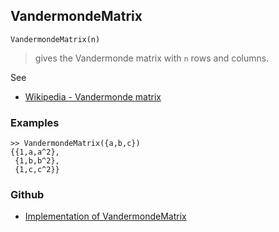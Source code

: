## VandermondeMatrix

```
VandermondeMatrix(n)
```

> gives the Vandermonde matrix with `n` rows and columns.

See  
* [Wikipedia - Vandermonde matrix](https://en.wikipedia.org/wiki/Vandermonde_matrix)

### Examples
 
```
>> VandermondeMatrix({a,b,c})
{{1,a,a^2},
 {1,b,b^2},
 {1,c,c^2}}
```

### Github

* [Implementation of VandermondeMatrix](https://github.com/axkr/symja_android_library/blob/master/symja_android_library/matheclipse-core/src/main/java/org/matheclipse/core/builtin/LinearAlgebra.java#L4846) 
